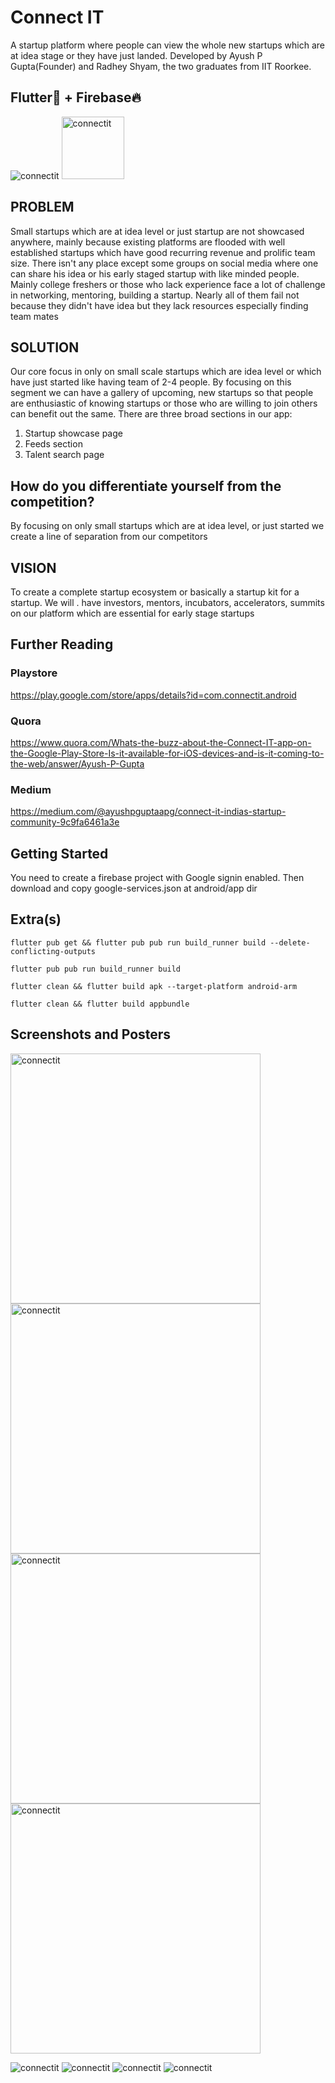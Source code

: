 # Connect IT

A startup platform where people can view the whole new startups which are at idea stage or they have just landed.
Developed by Ayush P Gupta(Founder) and Radhey Shyam, the two graduates from IIT Roorkee.

## Flutter📱 + Firebase🔥

<img src="https://raw.githubusercontent.com/apgapg/connectit_app/master/res/ic_launcher.png" alt="connectit">

<img src="https://raw.githubusercontent.com/apgapg/connectit_app/master/res/feature_graphic.png" height="100" alt="connectit">


## PROBLEM

Small startups which are at idea level or just startup are not showcased anywhere, mainly
because existing platforms are flooded with well established startups which have good recurring
revenue and prolific team size. There isn't any place except some groups on social media where
one can share his idea or his early staged startup with like minded people. Mainly college
freshers or those who lack experience face a lot of challenge in networking, mentoring, building
a startup. Nearly all of them fail not because they didn't have idea but they lack resources
especially finding team mates

## SOLUTION

Our core focus in only on small scale startups which are idea level or which have just started
like having team of 2-4 people. By focusing on this segment we can have a gallery of upcoming,
new startups so that people are enthusiastic of knowing startups or those who are willing to join
others can benefit out the same.
There are three broad sections in our app:

1. Startup showcase page
2. Feeds section
3. Talent search page

## How do you differentiate yourself from the competition?

By focusing on only small startups which are at idea level, or just started we create a line of
separation from our competitors

## VISION

To create a complete startup ecosystem or basically a startup kit for a startup. We will . have
investors, mentors, incubators, accelerators, summits on our platform which are essential for
early stage startups

## Further Reading

### Playstore

https://play.google.com/store/apps/details?id=com.connectit.android

### Quora

https://www.quora.com/Whats-the-buzz-about-the-Connect-IT-app-on-the-Google-Play-Store-Is-it-available-for-iOS-devices-and-is-it-coming-to-the-web/answer/Ayush-P-Gupta

### Medium

https://medium.com/@ayushpguptaapg/connect-it-indias-startup-community-9c9fa6461a3e

## Getting Started

You need to create a firebase project with Google signin enabled. Then download and copy google-services.json at android/app dir

## Extra(s)

`flutter pub get && flutter pub pub run build_runner build --delete-conflicting-outputs`

`flutter pub pub run build_runner build`

`flutter clean && flutter build apk --target-platform android-arm`

`flutter clean && flutter build appbundle`

## Screenshots and Posters

<img src="https://raw.githubusercontent.com/apgapg/connectit_app/master/res/SCREENSHOT 1.png" height="400" alt="connectit"> <img src="https://raw.githubusercontent.com/apgapg/connectit_app/master/res/SCREENSHOT 2.png" height="400" alt="connectit"> <img src="https://raw.githubusercontent.com/apgapg/connectit_app/master/res/SCREENSHOT 3.png" height="400" alt="connectit"> <img src="https://raw.githubusercontent.com/apgapg/connectit_app/master/res/SCREENSHOT 4.png" height="400" alt="connectit">

<img src="https://raw.githubusercontent.com/apgapg/connectit_app/master/res/dual poster.png" width="auto" alt="connectit">

<img src="https://raw.githubusercontent.com/apgapg/connectit_app/master/res/new poster 18apr.png" width="auto" alt="connectit">

<img src="https://raw.githubusercontent.com/apgapg/connectit_app/master/res/covid.png" width="auto" alt="connectit">

<img src="https://raw.githubusercontent.com/apgapg/connectit_app/master/res/poster001.png" width="auto" alt="connectit">

